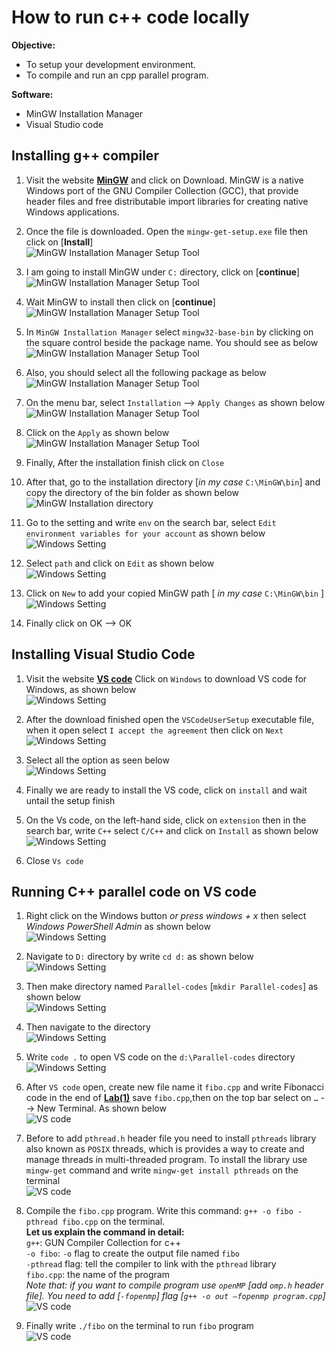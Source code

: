 # How to run c++ code locally

  **Objective:** <br>

  *   To setup your development environment.
  *	  To compile and run an cpp parallel program.

  **Software:** <br>

  *   MinGW Installation Manager
  *   Visual Studio code

## Installing g++ compiler

1. Visit the website **[MinGW](https://sourceforge.net/projects/mingw/)** and click on Download. MinGW is a native Windows port of the GNU Compiler Collection (GCC), that provide header files and free distributable import libraries for creating native Windows applications.

2. Once the file is downloaded. Open the `mingw-get-setup.exe` file then click on [**Install**]<br>
![MinGW Installation Manager Setup Tool](image/install_mingw-1.png)

3. I am going to install MinGW under `C:` directory, click on [**continue**]<br>
![MinGW Installation Manager Setup Tool](image/install_mingw-2.png)

4.	Wait MinGW to install then click on [**continue**]<br>
![MinGW Installation Manager Setup Tool](image/install_mingw-3.png)

5.	In `MinGW Installation Manager` select `mingw32-base-bin` by clicking on the square control beside the package name. You should see as below <br>
![MinGW Installation Manager Setup Tool](image/install_mingw-4.png)

6.	Also, you should select all the following package as below<br>
![MinGW Installation Manager Setup Tool](image/install_mingw-5.png)

7.	On the menu bar, select `Installation` --> `Apply Changes` as shown below<br>
![MinGW Installation Manager Setup Tool](image/install_mingw-6.png)

8.	Click on the `Apply` as shown below
![MinGW Installation Manager Setup Tool](image/install_mingw-7.png)

9.	Finally, After the installation finish click on `Close`

10.	After that, go to the installation directory [*in my case* `C:\MinGW\bin`] and copy the directory of the bin folder as shown below<br>
![MinGW Installation directory](image/install_mingw-9.png)

11.	Go to the setting and write `env` on the search bar, select `Edit environment variables for your account` as shown below<br>
![Windows Setting](image/install_mingw-10.png)

12.	Select `path` and click on `Edit` as shown below<br>
![Windows Setting](image/install_mingw-11.png)

13.	Click on `New` to add your copied MinGW path [ *in my case* `C:\MinGW\bin` ]<br>
![Windows Setting](image/install_mingw-12.png)

14.	Finally click on OK --> OK 


## Installing Visual Studio Code

1. Visit the website **[VS code](https://code.visualstudio.com/Download)** Click on `Windows` to download VS code for Windows, as shown below<br>
![Windows Setting](image/VScode-1.png)

2. After the download finished open the `VSCodeUserSetup` executable file, when it open select `I accept the agreement` then click on `Next`<br>
![Windows Setting](image/VScode-2.png)

3.	Select all the option as seen below<br>
![Windows Setting](image/VScode-3.png)

4.	Finally we are ready to install the VS code, click on `install` and wait untail the setup finish
5.	On the Vs code, on the left-hand side, click on `extension` then in the search bar, write `C++` select `C/C++` and click on `Install` as shown below<br>
![Windows Setting](image/VScode-10.png)

6.	Close `Vs code`


## Running C++ parallel code on VS code

1.	Right click on the Windows button *or press windows + x* then select *Windows PowerShell Admin* as shown below<br>
![Windows Setting](image/VScode-5.png)

3.	Navigate to `D:` directory by write `cd d:` as shown below<br>
![Windows Setting](image/VScode-6.PNG)

4.	Then make directory named `Parallel-codes` [`mkdir Parallel-codes`] as shown below<br>
![Windows Setting](image/VScode-7.png)

5.	Then navigate to the directory<br>
![Windows Setting](image/VScode-8.PNG)

6.	Write `code .` to open VS code on the `d:\Parallel-codes` directory
![Windows Setting](image/VScode-9.PNG)

7.	After `VS code` open, create new file name it `fibo.cpp` and write Fibonacci code in the end of **[Lab(1)](https://khalid-elbadawi.github.io/C425/labs/lab01/)** save `fibo.cpp`,then on the top bar select on `…` --> New Terminal. As shown below<br>
![VS code](image/VScode-11.png)

8. Before to add `pthread.h` header file you need to install `pthreads` library also known as `POSIX` threads, which is provides a way to create and manage threads in multi-threaded program. To install the library use `mingw-get` command and write `mingw-get install pthreads` on the terminal<br>
![VS code](image/VScode-12.png)


9. Compile the `fibo.cpp` program. Write this command: `g++ -o fibo -pthread fibo.cpp` on the terminal.<br>
**Let us explain the command in detail:**<br>
  `g++`: GUN Compiler Collection for c++<br>
  `-o fibo`: `-o` flag to create the output file named `fibo`<br>
  `-pthread` flag: tell the compiler to link with the `pthread` library<br>
  `fibo.cpp`: the name of the program<br>
  *Note that: if you want to compile program use `openMP` [add `omp.h` header file]. You need to add [`-fopenmp`] flag [`g++ -o out –fopenmp program.cpp`]*
![VS code](image/VScode-13.png)


10.	Finally write `./fibo` on the terminal to run `fibo` program<br>
![VS code](image/VScode-15.png)
